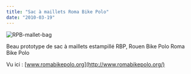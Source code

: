 ```yaml
---
title: "Sac à maillets Roma Bike Polo"
date: "2010-03-19"
---
```


![](/uploads/RPB-mallet-bag.jpg "RPB-mallet-bag")

Beau prototype de sac à maillets estampillé RBP, Rouen Bike Polo Roma Bike Polo

Vu ici : [www.romabikepolo.org](http://www.romabikepolo.org/)
